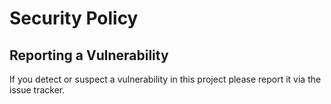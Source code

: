 # Security Policy

## Reporting a Vulnerability

If you detect or suspect a vulnerability in this project please report it via the issue tracker.

